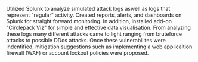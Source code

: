 Utilized Splunk to analyze simulated attack logs aswell as logs that represent "regular" activity. Created reports, alerts, and dashboards on Splunk for straight forward monitoring. In addition, installed add-on "Circlepack Viz" for simple and effective data visualisation. From analyzing these logs many different attacks came to light ranging from bruteforce attacks to possible DDos attacks. Once these vulnerabilites were indentified, mitigation suggestions such as implementing a web applicaition firewall (WAF) or account lockout policies were proposed.
